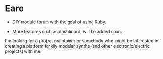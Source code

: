 # Earo

* DIY module forum with the goal of using Ruby.

* More features such as dashboard, will be added soon.

I'm looking for a project maintainer or somebody who might be interested in creating a platform for diy modular synths (and other electronic/electric projects) with me.